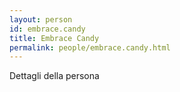 ```yaml
---
layout: person
id: embrace.candy
title: Embrace Candy
permalink: people/embrace.candy.html
---
```


Dettagli della persona